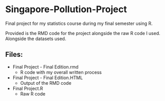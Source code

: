 # Singapore-Pollution-Project
Final project for my statistics course during my final semester using R.

Provided is the RMD code for the project alongside the raw R code I used. Alongside the datasets used.


## Files:
+ Final Project - Final Edition.rmd 
  + R code with my overall written process
+ Final Project - Final Edition.HTML 
  + Output of the RMD code
+ Final Project.R
  + Raw R code
